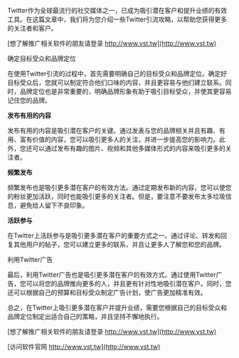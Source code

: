 Twitter作为全球最流行的社交媒体之一，已成为吸引潜在客户和提升业绩的有效工具。在这篇文章中，我们将为您介绍一些Twitter引流攻略，以帮助您获得更多的关注者和客户。

[想了解推广相关软件的朋友请登录 http://www.vst.tw](http://www.vst.tw)

确定目标受众和品牌定位

在使用Twitter引流的过程中，首先需要明确自己的目标受众和品牌定位。确定好目标受众后，您就可以制定符合他们口味的内容，并且更容易与他们建立联系。同时，品牌定位也是非常重要的，明确品牌形象有助于吸引目标受众，并使其更容易记住您的品牌。

**发布有用的内容**

发布有用的内容是吸引潜在客户的关键。通过发表与您的品牌相关并且有趣、有用、富有价值的内容，您可以吸引更多人的关注，并进一步提高您的影响力。此外，您还可以通过发布有趣的图片、视频和其他多媒体形式的内容来吸引更多的关注者。

**频繁发布**

频繁发布也是吸引更多潜在客户的有效方法。通过定期发布新的内容，您可以使您的粉丝更加活跃，同时也能吸引更多的关注者。但是，要注意不要发布太多垃圾信息，避免给人留下不良印象。

**活跃参与**

在Twitter上活跃参与是吸引更多潜在客户的重要方式之一。通过评论、转发和回复其他用户的帖子，您可以建立更多的联系，并且让更多人了解您和您的品牌。

利用Twitter广告

最后，利用Twitter广告也是吸引更多潜在客户的有效方式。通过使用Twitter广告，您可以将您的品牌推向更多的人，并且更有针对性地吸引潜在客户。同时，您还可以根据自己的预算和目标受众制定广告计划，使广告更加精准有效。

总之，在Twitter上吸引更多潜在客户并提升业绩，需要您根据自己的目标受众和品牌定位制定出适合自己的策略，并且坚持不懈地执行。

[想了解推广相关软件的朋友请登录 http://www.vst.tw](http://www.vst.tw)


[访问软件官网 http://www.vst.tw](http://www.vst.tw)
